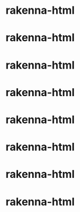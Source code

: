 # rakenna-html
# rakenna-html
# rakenna-html
# rakenna-html
# rakenna-html
# rakenna-html
# rakenna-html
# rakenna-html
